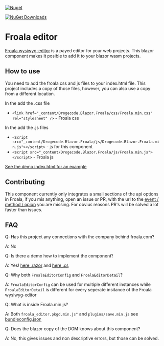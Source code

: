 [![Nuget](https://img.shields.io/nuget/v/Drogecode.Blazor.Froala)](https://www.nuget.org/packages/Drogecode.Blazor.Froala/)

[![NuGet Downloads](https://img.shields.io/nuget/dt/Drogecode.Blazor.Froala?label=NuGet%20Downloads)](https://www.nuget.org/packages/Drogecode.Blazor.Froala/#versions-body-tab)  

# Froala editor

[Froala wysiwyg-editor](https://froala.com/wysiwyg-editor/) is a payed editor for your web projects. This blazor component makes it posible to add it to your blazor wasm projects.

## How to use

You need to add the froala css and js files to your index.html file. This project includes a copy of those files, however, you can also use a copy from a different location.

In the <head> add the .css file

+ `<link href="_content/Drogecode.Blazor.Froala/css/Froala.min.css" rel="stylesheet" />` - Froala css

In the <body> add the .js files

+ `<script src="_content/Drogecode.Blazor.Froala/js/Drogecode.Blazor.Froala.min.js"></script>` - js for this component 
+ `<script src="_content/Drogecode.Blazor.Froala/js/Froala.min.js"></script>` - Froala js

[See the demo index.html for an example](https://github.com/Drogecode/Drogecode.Blazor.Froala/blob/master/Drogecode.Blazor.FroalaDemo/wwwroot/index.html)

## Contributing

This component currently only integrates a small sections of the api options in Froala, if you mis anything, open an issue or PR, with the url to the [event / method / opion](https://froala.com/wysiwyg-editor/docs/api/) you are missing. For obvius reasons PR's will be solved a lot faster than issues.

## FAQ

Q: Has this project any connections with the company behind froala.com?

A: No

Q: Is there a demo how to implement the component?

A: Yes! [here .razor](https://github.com/Drogecode/Drogecode.Blazor.Froala/blob/master/Drogecode.Blazor.FroalaDemo/Pages/Index.razor) and [here .cs](https://github.com/Drogecode/Drogecode.Blazor.Froala/blob/master/Drogecode.Blazor.FroalaDemo/Pages/Index.razor.cs)
 
Q: Why both `FroalaEditorConfig` and `FroalaEditorDetail`?

A: `FroalaEditorConfig` can be used for multiple different instances while `FroalaEditorDetail` is different for every seperate insitance of the Froala wysiwyg-editor

Q: What is inside Froala.min.js?

A: Both `froala_editor.pkgd.min.js"` and `plugins/save.min.js` see [bundleconfig.json](https://github.com/Drogecode/Drogecode.Blazor.Froala/blob/master/Drogecode.Blazor.Froala/bundleconfig.json)

Q: Does the blazor copy of the DOM knows about this component?

A: No, this gives issues and non descriptive errors, but those can be solved.
